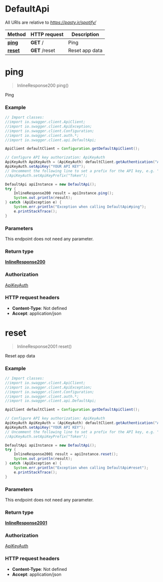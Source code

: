 # DefaultApi

All URIs are relative to *https://pasty.ir/spotify/*

Method | HTTP request | Description
------------- | ------------- | -------------
[**ping**](DefaultApi.md#ping) | **GET** / | Ping
[**reset**](DefaultApi.md#reset) | **GET** /reset | Reset app data

<a name="ping"></a>
# **ping**
> InlineResponse200 ping()

Ping

### Example
```java
// Import classes:
//import io.swagger.client.ApiClient;
//import io.swagger.client.ApiException;
//import io.swagger.client.Configuration;
//import io.swagger.client.auth.*;
//import io.swagger.client.api.DefaultApi;

ApiClient defaultClient = Configuration.getDefaultApiClient();

// Configure API key authorization: ApiKeyAuth
ApiKeyAuth ApiKeyAuth = (ApiKeyAuth) defaultClient.getAuthentication("ApiKeyAuth");
ApiKeyAuth.setApiKey("YOUR API KEY");
// Uncomment the following line to set a prefix for the API key, e.g. "Token" (defaults to null)
//ApiKeyAuth.setApiKeyPrefix("Token");

DefaultApi apiInstance = new DefaultApi();
try {
    InlineResponse200 result = apiInstance.ping();
    System.out.println(result);
} catch (ApiException e) {
    System.err.println("Exception when calling DefaultApi#ping");
    e.printStackTrace();
}
```

### Parameters
This endpoint does not need any parameter.

### Return type

[**InlineResponse200**](InlineResponse200.md)

### Authorization

[ApiKeyAuth](../README.md#ApiKeyAuth)

### HTTP request headers

 - **Content-Type**: Not defined
 - **Accept**: application/json

<a name="reset"></a>
# **reset**
> InlineResponse2001 reset()

Reset app data

### Example
```java
// Import classes:
//import io.swagger.client.ApiClient;
//import io.swagger.client.ApiException;
//import io.swagger.client.Configuration;
//import io.swagger.client.auth.*;
//import io.swagger.client.api.DefaultApi;

ApiClient defaultClient = Configuration.getDefaultApiClient();

// Configure API key authorization: ApiKeyAuth
ApiKeyAuth ApiKeyAuth = (ApiKeyAuth) defaultClient.getAuthentication("ApiKeyAuth");
ApiKeyAuth.setApiKey("YOUR API KEY");
// Uncomment the following line to set a prefix for the API key, e.g. "Token" (defaults to null)
//ApiKeyAuth.setApiKeyPrefix("Token");

DefaultApi apiInstance = new DefaultApi();
try {
    InlineResponse2001 result = apiInstance.reset();
    System.out.println(result);
} catch (ApiException e) {
    System.err.println("Exception when calling DefaultApi#reset");
    e.printStackTrace();
}
```

### Parameters
This endpoint does not need any parameter.

### Return type

[**InlineResponse2001**](InlineResponse2001.md)

### Authorization

[ApiKeyAuth](../README.md#ApiKeyAuth)

### HTTP request headers

 - **Content-Type**: Not defined
 - **Accept**: application/json

